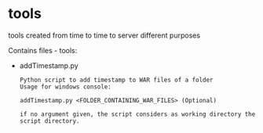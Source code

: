 # tools
tools created from time to time to server different purposes

Contains files - tools:

- addTimestamp.py

      Python script to add timestamp to WAR files of a folder
      Usage for windows console: 

      addTimestamp.py <FOLDER_CONTAINING_WAR_FILES> (Optional)

      if no argument given, the script considers as working directory the script directory.
